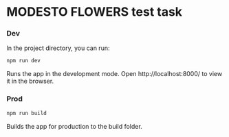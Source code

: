 # MODESTO FLOWERS test task

### Dev

In the project directory, you can run:

```bash
npm run dev
```

Runs the app in the development mode.
Open http://localhost:8000/ to view it in the browser.

### Prod

```bash
npm run build
```

Builds the app for production to the build folder.
